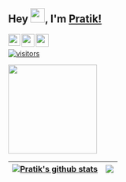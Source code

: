 ## Hey <img src="https://github.com/TheDudeThatCode/TheDudeThatCode/blob/master/Assets/Hi.gif" width="29px">, I'm [Pratik!](https://pratik-ramteke.github.io) 

<a href="https://www.linkedin.com/in/pratik-ramteke-90ba52195/">
  <img align="left" width="24px" src="https://cdn.jsdelivr.net/npm/simple-icons@v3/icons/linkedin.svg"  />
</a>
<a href="https://twitter.com/Pratik-Ramteke">
  <img align="left" width="26px" src="https://cdn.jsdelivr.net/npm/simple-icons@v3/icons/twitter.svg" />
</a>
<a href="mailto:pratikramteke222@gmail.com">
  <img align="left" width="26px" src="https://cdn.jsdelivr.net/npm/simple-icons@v3/icons/gmail.svg" />
  <br>
  
![visitors](https://visitor-badge.glitch.me/badge?page_id=pratikramteke.pratikramteke)
  
 <img height="180em" src="https://github-readme-stats.vercel.app/api?username=pratikramteke&show_icons=true&hide_border=true&&count_private=true&include_all_commits=true" />

| <a href="https://github.com/pratikramteke/github-readme-stats"><img align="center" src="https://github-readme-stats.vercel.app/api?username=pratikramteke&show_icons=true&include_all_commits=true&theme=buefy&hide_border=true" alt="Pratik's github stats" /></a> | <a href="https://github.com/pratikramteke/github-readme-stats"><img align="center" src="https://github-readme-stats.vercel.app/api/top-langs/?username=pratikramteke&layout=compact&theme=buefy&hide_border=true" /></a> |
| ------------- | ------------- |
